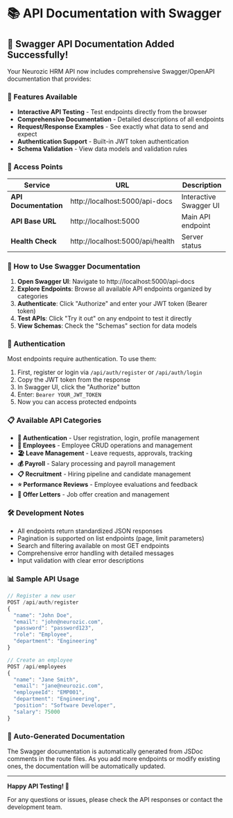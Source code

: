 # 📚 API Documentation with Swagger

## 🎉 Swagger API Documentation Added Successfully!

Your Neurozic HRM API now includes comprehensive Swagger/OpenAPI documentation that provides:

### 🌟 Features Available

- **Interactive API Testing** - Test endpoints directly from the browser
- **Comprehensive Documentation** - Detailed descriptions of all endpoints
- **Request/Response Examples** - See exactly what data to send and expect
- **Authentication Support** - Built-in JWT token authentication
- **Schema Validation** - View data models and validation rules

### 🔗 Access Points

| Service | URL | Description |
|---------|-----|-------------|
| **API Documentation** | http://localhost:5000/api-docs | Interactive Swagger UI |
| **API Base URL** | http://localhost:5000 | Main API endpoint |
| **Health Check** | http://localhost:5000/api/health | Server status |

### 🚀 How to Use Swagger Documentation

1. **Open Swagger UI**: Navigate to http://localhost:5000/api-docs
2. **Explore Endpoints**: Browse all available API endpoints organized by categories
3. **Authenticate**: Click "Authorize" and enter your JWT token (Bearer token)
4. **Test APIs**: Click "Try it out" on any endpoint to test it directly
5. **View Schemas**: Check the "Schemas" section for data models

### 🔐 Authentication

Most endpoints require authentication. To use them:

1. First, register or login via `/api/auth/register` or `/api/auth/login`
2. Copy the JWT token from the response
3. In Swagger UI, click the "Authorize" button
4. Enter: `Bearer YOUR_JWT_TOKEN`
5. Now you can access protected endpoints

### 📋 Available API Categories

- **🔐 Authentication** - User registration, login, profile management
- **👥 Employees** - Employee CRUD operations and management
- **🏖️ Leave Management** - Leave requests, approvals, tracking
- **💰 Payroll** - Salary processing and payroll management
- **📋 Recruitment** - Hiring pipeline and candidate management
- **⭐ Performance Reviews** - Employee evaluations and feedback
- **📄 Offer Letters** - Job offer creation and management

### 🛠️ Development Notes

- All endpoints return standardized JSON responses
- Pagination is supported on list endpoints (page, limit parameters)
- Search and filtering available on most GET endpoints
- Comprehensive error handling with detailed messages
- Input validation with clear error descriptions

### 📊 Sample API Usage

```javascript
// Register a new user
POST /api/auth/register
{
  "name": "John Doe",
  "email": "john@neurozic.com",
  "password": "password123",
  "role": "Employee",
  "department": "Engineering"
}

// Create an employee
POST /api/employees
{
  "name": "Jane Smith",
  "email": "jane@neurozic.com",
  "employeeId": "EMP001",
  "department": "Engineering",
  "position": "Software Developer",
  "salary": 75000
}
```

### 🔄 Auto-Generated Documentation

The Swagger documentation is automatically generated from JSDoc comments in the route files. As you add more endpoints or modify existing ones, the documentation will be automatically updated.

---

**Happy API Testing! 🎊**

For any questions or issues, please check the API responses or contact the development team.